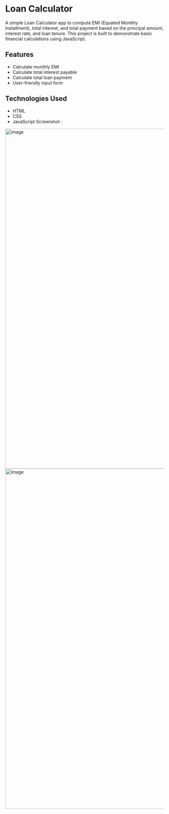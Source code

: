 # Loan Calculator

A simple Loan Calculator app to compute EMI (Equated Monthly Installment), total interest, and total payment based on the principal amount, interest rate, and loan tenure. This project is built to demonstrate basic financial calculations using JavaScript.

## Features

- Calculate monthly EMI
- Calculate total interest payable
- Calculate total loan payment
- User-friendly input form

## Technologies Used

- HTML
- CSS
- JavaScript
Screenshot :
<img width="1920" height="1080" alt="image" src="https://github.com/user-attachments/assets/4b27b15b-1ce0-494b-a53d-282434ccf7d6" />
<img width="1920" height="1080" alt="image" src="https://github.com/user-attachments/assets/bbd73d66-cc40-4d56-85f9-c10726dac7f5" />

